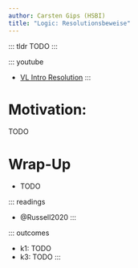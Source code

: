 ```yaml
---
author: Carsten Gips (HSBI)
title: "Logic: Resolutionsbeweise"
---
```


::: tldr
TODO
:::

::: youtube
-   [VL Intro Resolution](https://youtu.be/eFyo4Xh59ns)
:::

# Motivation:

TODO

# Wrap-Up

-   TODO

::: readings
-   @Russell2020
:::

::: outcomes
-   k1: TODO
-   k3: TODO
:::
